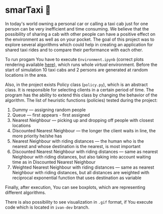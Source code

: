 # smarTaxi 🚕

In today's world owning a personal car or calling a taxi cab just for one person can be very inefficient and time consuming. 
We believe that the possibility of sharing a cab with other people can have a positive effect on the environment as well as 
on your pocket. The goal of this project was to explore several algorithms which could help in creating an 
application for shared taxi rides and to compare their performance with each other.

To run progam You have to execute `Environment.ipynb` (correct plots rendering available [here](https://nbviewer.org/github/valart/smarTaxi/blob/main/Environment.ipynb)), which runs whole *virtual* environment. Before the start of 
simulation 10 taxi cabs and 2 persons are generated at random locations in the area.

Also, in the project exists Policy class (`policy.py`), which is an abstract class. It is responsible for selecting clients in a certain period of time. The 
program has the ability to extend this class by changing the behavior of the algorithm. The list of heuristic functions (policies) tested during the project:

1. Dummy — assigning random people
2. Queue — first appears - first assigned
3. Nearest Neighbour — picking up and dropping off people with closest locations
4. Discounted Nearest Neighbour — the longer the client waits in line, the more priority he/she has
5. Nearest Neighbour with riding distances — the human who is the nearest and whose destination is the nearest, is most important
6. Discounted Nearest Neighbour with riding distances — same as nearest Neighbour with riding distances, but also taking into account waiting time as in Discounted Nearest Neighbour
7. Weighted Nearest Neighbour with riding distances — same as nearest Neighbour with riding distances, but all distances are weighted with reciprocal exponential function that uses destination as variable 

Finally, after execution, You can see boxplots, which are representing different algorithms.

There is also possibility to see visualization in `.gif` format, if You execute code which is located in `ivan-dev` branch.
